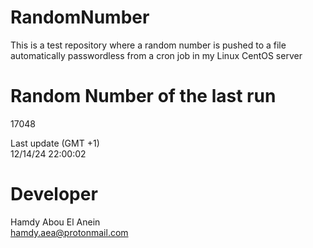 # RandomNumber    
This is a test repository where a random number is pushed to a file automatically passwordless from a cron job in my Linux CentOS server    
# Random Number of the last run   
17048
      
Last update (GMT +1)    
12/14/24 22:00:02
# Developer    
Hamdy Abou El Anein   
hamdy.aea@protonmail.com
